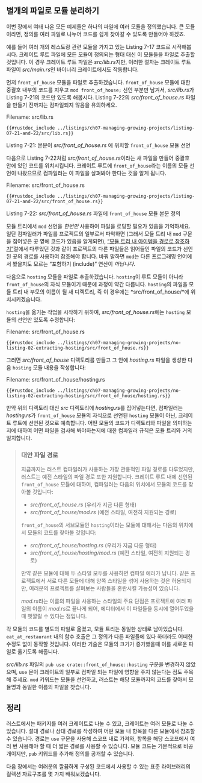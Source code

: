 ## 별개의 파일로 모듈 분리하기

이번 장에서 여태 나온 모든 예제들은 하나의 파일에 여러 모듈을 정의했습니다.
큰 모듈이라면, 정의를 여러 파일로 나누어 코드를 쉽게 찾아갈 수 있도록
만들어야 하겠죠.

예를 들어 여러 개의 레스토랑 관련 모듈을 가지고 있는 Listing 7-17 코드로
시작해봅시다. 크레이트 루트 파일에 모든 모듈이 정의되는 형태 대신
이 모듈들을 파일로 추출할 것입니다. 이 경우 크레이트 루트 파일은
*src/lib.rs*지만, 이러한 절차는 크레이트 루트 파일이 *src/main.rs*인
바이너리 크레이트에서도 작동합니다.

먼저 `front_of_house` 모듈을 파일로 추출하겠습니다. `front_of_house`
모듈에 대한 중괄호 내부의 코드를 지우고 `mod front_of_house;` 선언
부분만 남겨서, *src/lib.rs*가 Listing 7-21의 코드만 있도록 해봅시다.
Listing 7-22의 *src/front_of_house.rs* 파일을 만들기 전까지는
컴파일되지 않음을 유의하세요.

<span class="filename">Filename: src/lib.rs</span>

```rust,ignore,does_not_compile
{{#rustdoc_include ../listings/ch07-managing-growing-projects/listing-07-21-and-22/src/lib.rs}}
```

<span class="caption">Listing 7-21: 본문이 *src/front_of_house.rs* 에 위치할
`front_of_house` 모듈 선언</span>

다음으로 Listing 7-22처럼 *src/front_of_house.rs*이라는 새 파일을
만들어 중괄호 안에 있던 코드를 위치시킵니다. 크레이트 루트에
`front_of_house`라는 이름의 모듈 선언이 나왔으므로 컴파일러는
이 파일을 살펴봐야 한다는 것을 알게 됩니다.

<span class="filename">Filename: src/front_of_house.rs</span>

```rust,ignore
{{#rustdoc_include ../listings/ch07-managing-growing-projects/listing-07-21-and-22/src/front_of_house.rs}}
```

<span class="caption">Listing 7-22: *src/front_of_house.rs* 파일에
`front_of_house` 모듈 본문 정의</span>

모듈 트리에서 `mod` 선언을 *한번만* 사용하여 파일을 로딩할 필요가
있음을 기억하세요. 일단 컴파일러가 파일를 프로젝트의 일부로서 파악하면
(그래서 모듈 트리 내 `mod` 구문을 집어넣은 곳 옆에 코드가 있음을 알게되면),
[“모듈 트리 내 아이템을 경로로 참조하기”][paths]<!-- ignore -->절에서
다루었던 것과 같이 프로젝트의 다른 파일들은 읽어들인 파일의 코드가 선언된
곳의 경로를 사용하여 참조해야 합니다. 바꿔 말하면 `mod`는 다른
프로그래밍 언어에서 봤을지도 모르는 “포함하기 (include)” 연산이
*아닙니다*.

다음으로 `hosting` 모듈을 파일로 추출하겠습니다. `hosting`이
루트 모듈이 아니라 `front_of_house`의 자식 모듈이기 때문에 과정이
약간 다릅니다. `hosting`의 파일을 모듈 트리 내 부모의 이름이 될
새 디렉토리, 즉 이 경우에는 *src/front_of_house/*에 위치시키겠습니다.

`hosting`을 옮기는 작업을 시작하기 위하여, *src/front_of_house.rs*에는
`hosting` 모듈의 선언만 있도록 수정합니다:

<span class="filename">Filename: src/front_of_house.rs</span>

```rust,ignore
{{#rustdoc_include ../listings/ch07-managing-growing-projects/no-listing-02-extracting-hosting/src/front_of_house.rs}}
```

그러면 *src/front_of_house* 디렉토리를 만들고 그 안에 *hosting.rs*
파일을 생성한 다음 `hosting` 모듈 내용을 작성합니다:

<span class="filename">Filename: src/front_of_house/hosting.rs</span>

```rust,ignore
{{#rustdoc_include ../listings/ch07-managing-growing-projects/no-listing-02-extracting-hosting/src/front_of_house/hosting.rs}}
```

만약 위의 디렉토리 대신 *src* 디렉토리에 *hosting.rs*를 집어넣는다면,
컴파일러는 *hosting.rs*가 `front_of_house` 모듈의 자식으로 선언된 `hosting`
모듈이 아닌, 크레이트 루트에 선언된 것으로 예측합니다. 어떤 모듈의 코드가
디렉토리와 파일을 의미하는지에 대하여 어떤 파일을 검사해 봐야하는지에 대한
컴파일러 규칙은 모듈 트리와 거의 일치합니다.

> ### 대안 파일 경로
>
> 지금까지는 러스트 컴파일러가 사용하는 가장 관용적인 파일 경로를 다루었지만,
> 러스트는 예전 스타일의 파일 경로 또한 지원합니다. 크레이트 루트 내에
> 선언된 `front_of_house` 모튤에 대하여, 컴파일러는 다음의 위치에서 모듈의
> 코드를 찾아볼 것입니다:
>
> * *src/front_of_house.rs* (우리가 지금 다룬 형태)
> * *src/front_of_house/mod.rs* (예전 스타일, 여전히 지원되는 경로)
>
> `front_of_house`의 서브모듈인 `hosting`이라는 모듈에 대해서는 다음의
> 위치에서 모듈의 코드를 찾아볼 것입니다:
>
> * *src/front_of_house/hosting.rs* (우리가 지금 다룬 형태)
> * *src/front_of_house/hosting/mod.rs* (예전 스타일, 여전히 지원되는 경로)
>
> 만약 같은 모듈에 대해 두 스타일 모두를 사용하면 컴파일 에러가 납니다. 같은
> 프로젝트에서 서로 다른 모듈에 대해 양쪽 스타일을 섞어 사용하는 것은 허용되지만,
> 여러분의 프로젝트를 살펴보는 사람들을 혼란시킬 가능성이 있습니다.
>
> *mod.rs*라는 이름의 파일을 사용하는 스타일의 주요 단점은 프로젝트에 여러 파일의
> 이름이 *mod.rs*로 끝나게 되어, 에디터에서 이 파일들을 동시에 열어두었을 때
> 헷깔릴 수 있다는 점입니다.

각 모듈의 코드를 별도의 파일로 옮겼고, 모듈 트리는 동일한 상태로 남아있습니다.
`eat_at_restaurant` 내의 함수 호출은 그 정의가 다른 파일들에 있다 하더라도
어떠한 수정도 없이 동작할 것입니다. 이러한 기술은 모듈의 크기가 증가했을때
이를 새로운 파일로 옮기도록 해줍니다.

*src/lib.rs* 파일의 `pub use crate::front_of_house::hosting` 구문을 변경하지 않았으며,
`use` 문이 크레이트의 일부로 컴파일 되는 파일에 영향을 주지 않는다는 점도 주목해 주세요.
`mod` 키워드는 모듈을 선언하고,
러스트는 해당 모듈까지의 코드를 찾아서
모듈명과 동일한 이름의 파일을 찾습니다.

## 정리

러스트에서는 패키지를 여러 크레이트로 나눌 수 있고, 크레이트는 여러 모듈로 나눌 수 있습니다.
절대 경로나 상대 경로를 작성하여 어떤 모듈 내 항목을 다른 모듈에서 참조할 수 있습니다.
경로는 `use` 구문을 사용해 스코프 내로 가져와,
항목을 해당 스코프에서 여러 번 사용해야 할 때 더 짧은 경로를 사용할 수 있습니다.
모듈 코드는 기본적으로 비공개이지만,
`pub` 키워드를 추가해 정의를 공개할 수 있습니다.

다음 장에서는 여러분의 깔끔하게 구성된 코드에서 사용할 수 있는
표준 라이브러리의 컬렉션 자료구조를 몇 가지 배워보겠습니다.

[paths]: ch07-03-paths-for-referring-to-an-item-in-the-module-tree.html
